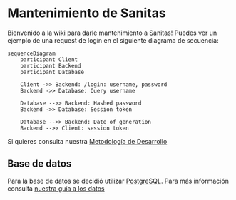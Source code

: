 # Mantenimiento de Sanitas

Bienvenido a la wiki para darle mantenimiento a Sanitas!
Puedes ver un ejemplo de una request de login en el siguiente diagrama de secuencia:

```mermaid
sequenceDiagram
    participant Client
    participant Backend
    participant Database

    Client ->> Backend: /login: username, password
    Backend ->> Database: Query username

    Database -->> Backend: Hashed password
    Backend ->> Database: Session token

    Database -->> Backend: Date of generation
    Backend -->> Client: session token
```

Si quieres consulta nuestra [Metodología de Desarrollo](./Metodologia_de_desarrollo.md)

## Base de datos

Para la base de datos se decidió utilizar [PostgreSQL](https://www.postgresql.org/).
Para más información consulta [nuestra guía a los datos](./db/README.md)
